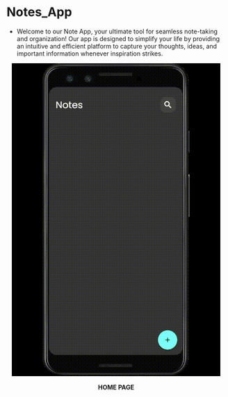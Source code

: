 # Notes_App

- Welcome to our Note App, your ultimate tool for seamless note-taking and organization! Our app is designed to simplify your life by providing an intuitive and efficient platform to capture your thoughts, ideas, and important information whenever inspiration strikes.



<p align="center">
     <img src="Notes App.gif">
      <p align="center">
       <b>HOME PAGE</b>
     </p>
 </p>

